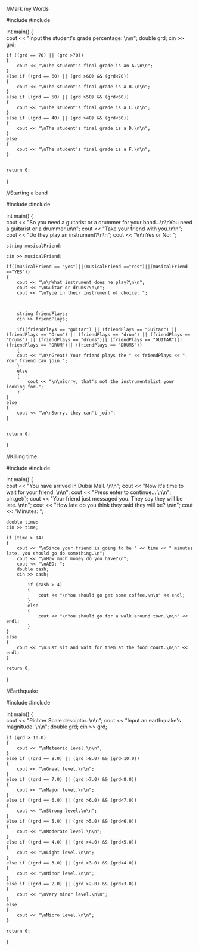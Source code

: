 //Mark my Words

#include <iostream>
#include <string>
  
int main()
{   
    cout << "Input the student's grade percentage: \n\n";
    double grd;
    cin >> grd;

    if ((grd == 70) || (grd >70))
    {
        cout << "\nThe student's final grade is an A.\n\n";
    }
    else if ((grd == 60) || (grd >60) && (grd<70))
    {
        cout << "\nThe student's final grade is a B.\n\n";
    }
    else if ((grd == 50) || (grd >50) && (grd<60))
    {
        cout << "\nThe student's final grade is a C.\n\n";
    }
    else if ((grd == 40) || (grd >40) && (grd<50))
    {
        cout << "\nThe student's final grade is a D.\n\n";
    }
    else
    {
        cout << "\nThe student's final grade is a F.\n\n";
    }
    

    return 0; 
}
  
//Starting a band

#include <iostream>
#include <string>
  
int main()
{   
    cout << "So you need a guitarist or a drummer for your band...\n\nYou need a guitarist or a drummer.\n\n";
    cout << "Take your friend with you.\n\n";
    cout << "Do they play an instrument?\n\n";
    cout << "\n\nYes or No:  ";

    string musicalFriend;
    
    cin >> musicalFriend;

    if((musicalFriend == "yes")||(musicalFriend =="Yes")||(musicalFriend =="YES"))
    {
        cout << "\n\nWhat instrument does he play?\n\n";
        cout << "\nGuitar or drums?\n\n";
        cout << "\nType in their instrument of choice: ";

    

        string friendPlays;
        cin >> friendPlays;

        if((friendPlays == "guitar") || (friendPlays == "Guitar") || (friendPlays == "Drum") || (friendPlays == "drum") || (friendPlays == "Drums") || (friendPlays == "drums")|| (friendPlays == "GUITAR")|| (friendPlays == "DRUM")|| (friendPlays == "DRUMS"))
        {
        cout << "\n\nGreat! Your friend plays the " << friendPlays << ". Your friend can join.";
        }
        else
        {
            cout << "\n\nSorry, that's not the instrumentalist your looking for.";
        }
    }
    else
    {
        cout << "\n\nSorry, they can't join";
    }


    return 0; 
}

//Killing time

#include <iostream>
#include <string>
  
int main()
{   
    cout << "You have arrived in Dubai Mall. \n\n";
    cout << "Now it's time to wait for your friend. \n\n";
    cout << "Press enter to continue... \n\n";
    cin.get();
    cout << "Your friend just messaged you. They say they will be late. \n\n";
    cout << "How late do you think they said they will be? \n\n";
    cout << "Minutes: ";
    
    double time;
    cin >> time;

    if (time > 14)
    {
        cout << "\nSince your friend is going to be " << time << " minutes late, you should go do something.\n";
        cout << "\nHow much money do you have?\n";
        cout << "\nAED: ";
        double cash;
        cin >> cash;
            
            if (cash > 4)
            {
                cout << "\nYou should go get some coffee.\n\n" << endl;
            }
            else
            {
                cout << "\nYou should go for a walk around town.\n\n" << endl;
            }
    }
    else
    {
        cout << "\nJust sit and wait for them at the food court.\n\n" << endl;
    }

    return 0; 
}

  
//Earthquake

#include <iostream>
#include <string>
  
int main()
{   
    cout << "Richter Scale desciptor. \n\n";
    cout << "Input an earthquake's magnitude: \n\n";
    double grd;
    cin >> grd;

    if (grd > 10.0)
    {
        cout << "\nMeteoric level.\n\n";
    }
    else if ((grd == 8.0) || (grd >8.0) && (grd<10.0))
    {
        cout << "\nGreat level.\n\n";
    }
    else if ((grd == 7.0) || (grd >7.0) && (grd<8.0))
    {
        cout << "\nMajor level.\n\n";
    }
    else if ((grd == 6.0) || (grd >6.0) && (grd<7.0))
    {
        cout << "\nStrong level.\n\n";
    }
    else if ((grd == 5.0) || (grd >5.0) && (grd<6.0))
    {
        cout << "\nModerate level.\n\n";
    }
    else if ((grd == 4.0) || (grd >4.0) && (grd<5.0))
    {
        cout << "\nLight level.\n\n";
    }
    else if ((grd == 3.0) || (grd >3.0) && (grd<4.0))
    {
        cout << "\nMinor level.\n\n";
    }
    else if ((grd == 2.0) || (grd >2.0) && (grd<3.0))
    {
        cout << "\nVery minor level.\n\n";
    }
    else
    {
        cout << "\nMicro Level.\n\n";
    }

    return 0; 
}

